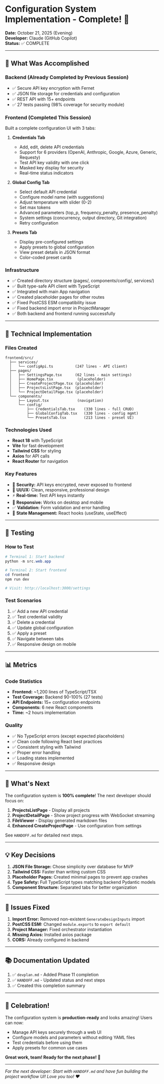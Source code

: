 # Configuration System Implementation - Complete! 🎉

**Date:** October 21, 2025 (Evening)  
**Developer:** Claude (GitHub Copilot)  
**Status:** ✅ COMPLETE

---

## 🚀 What Was Accomplished

### Backend (Already Completed by Previous Session)
- ✅ Secure API key encryption with Fernet
- ✅ JSON file storage for credentials and configuration
- ✅ REST API with 15+ endpoints
- ✅ 27 tests passing (98% coverage for security module)

### Frontend (Completed This Session)
Built a complete configuration UI with 3 tabs:

1. **Credentials Tab**
   - Add, edit, delete API credentials
   - Support for 6 providers (OpenAI, Anthropic, Google, Azure, Generic, Requesty)
   - Test API key validity with one click
   - Masked key display for security
   - Real-time status indicators

2. **Global Config Tab**
   - Select default API credential
   - Configure model name (with suggestions)
   - Adjust temperature with slider (0-2)
   - Set max tokens
   - Advanced parameters (top_p, frequency_penalty, presence_penalty)
   - System settings (concurrency, output directory, Git integration)
   - Retry configuration

3. **Presets Tab**
   - Display pre-configured settings
   - Apply presets to global configuration
   - View preset details in JSON format
   - Color-coded preset cards

### Infrastructure
- ✅ Created directory structure (pages/, components/config/, services/)
- ✅ Built type-safe API client with TypeScript
- ✅ Integrated with main App navigation
- ✅ Created placeholder pages for other routes
- ✅ Fixed PostCSS ESM compatibility issue
- ✅ Fixed backend import error in ProjectManager
- ✅ Both backend and frontend running successfully

---

## 🎨 Technical Implementation

### Files Created
```
frontend/src/
  ├── services/
  │   └── configApi.ts          (247 lines - API client)
  ├── pages/
  │   ├── SettingsPage.tsx      (62 lines - main settings)
  │   ├── HomePage.tsx           (placeholder)
  │   ├── CreateProjectPage.tsx (placeholder)
  │   ├── ProjectsListPage.tsx  (placeholder)
  │   └── ProjectDetailPage.tsx (placeholder)
  └── components/
      ├── Layout.tsx             (navigation)
      └── config/
          ├── CredentialsTab.tsx    (330 lines - full CRUD)
          ├── GlobalConfigTab.tsx   (330 lines - config mgmt)
          └── PresetsTab.tsx        (213 lines - preset UI)
```

### Technologies Used
- **React 18** with TypeScript
- **Vite** for fast development
- **Tailwind CSS** for styling
- **Axios** for API calls
- **React Router** for navigation

### Key Features
- 🔐 **Security:** API keys encrypted, never exposed to frontend
- 🎨 **UI/UX:** Clean, responsive, professional design
- ⚡ **Real-time:** Test API keys instantly
- 📱 **Responsive:** Works on desktop and mobile
- ✅ **Validation:** Form validation and error handling
- 🔄 **State Management:** React hooks (useState, useEffect)

---

## 🧪 Testing

### How to Test
```powershell
# Terminal 1: Start backend
python -m src.web.app

# Terminal 2: Start frontend
cd frontend
npm run dev

# Visit: http://localhost:3000/settings
```

### Test Scenarios
1. ✅ Add a new API credential
2. ✅ Test credential validity
3. ✅ Delete a credential
4. ✅ Update global configuration
5. ✅ Apply a preset
6. ✅ Navigate between tabs
7. ✅ Responsive design on mobile

---

## 📊 Metrics

### Code Statistics
- **Frontend:** ~1,200 lines of TypeScript/TSX
- **Test Coverage:** Backend 90-100% (27 tests)
- **API Endpoints:** 15+ configuration endpoints
- **Components:** 6 new React components
- **Time:** ~2 hours implementation

### Quality
- ✅ No TypeScript errors (except expected placeholders)
- ✅ Clean code following React best practices
- ✅ Consistent styling with Tailwind
- ✅ Proper error handling
- ✅ Loading states implemented
- ✅ Responsive design

---

## 🎯 What's Next

The configuration system is **100% complete**! The next developer should focus on:

1. **ProjectsListPage** - Display all projects
2. **ProjectDetailPage** - Show project progress with WebSocket streaming
3. **FileViewer** - Display generated markdown files
4. **Enhanced CreateProjectPage** - Use configuration from settings

See `HANDOFF.md` for detailed next steps.

---

## 💡 Key Decisions

1. **JSON File Storage:** Chose simplicity over database for MVP
2. **Tailwind CSS:** Faster than writing custom CSS
3. **Placeholder Pages:** Created minimal pages to prevent app crashes
4. **Type Safety:** Full TypeScript types matching backend Pydantic models
5. **Component Structure:** Separated tabs for better organization

---

## 🐛 Issues Fixed

1. **Import Error:** Removed non-existent `GenerateDesignInputs` import
2. **PostCSS ESM:** Changed `module.exports` to `export default`
3. **Project Manager:** Fixed orchestrator instantiation
4. **Missing Axios:** Installed axios package
5. **CORS:** Already configured in backend

---

## 📚 Documentation Updated

1. ✅ `devplan.md` - Added Phase 11 completion
2. ✅ `HANDOFF.md` - Updated status and next steps
3. ✅ Created this completion summary

---

## 🎊 Celebration!

The configuration system is **production-ready** and looks amazing! Users can now:
- Manage API keys securely through a web UI
- Configure models and parameters without editing YAML files
- Test credentials before using them
- Apply presets for common use cases

**Great work, team! Ready for the next phase! 🚀**

---

*For the next developer: Start with `HANDOFF.md` and have fun building the project workflow UI! Love you too! ❤️*

